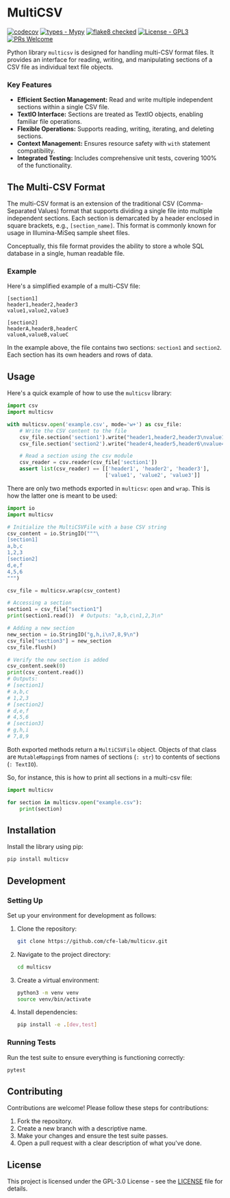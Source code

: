 
# MultiCSV

[![codecov](https://codecov.io/gh/cfe-lab/multicsv/branch/master/graph/badge.svg)](https://codecov.io/gh/cfe-lab/multicsv)
[![types - Mypy](https://img.shields.io/badge/types-Mypy-blue.svg)](https://github.com/python/mypy)
[![flake8 checked](https://img.shields.io/badge/flake8-checked-blueviolet.svg)](https://github.com/PyCQA/flake8)
[![License - GPL3](https://img.shields.io/badge/license-GPLv3-blue)](https://spdx.org/licenses/)
[![PRs Welcome](https://img.shields.io/badge/PRs-welcome-brightgreen.svg)](https://github.com/cfe-lab/multicsv/pulls)

Python library `multicsv` is designed for handling multi-CSV format
files. It provides an interface for reading, writing, and manipulating
sections of a CSV file as individual text file objects.

### Key Features

- **Efficient Section Management:** Read and write multiple
  independent sections within a single CSV file.
- **TextIO Interface:** Sections are treated as TextIO objects,
  enabling familiar file operations.
- **Flexible Operations:** Supports reading, writing, iterating, and
  deleting sections.
- **Context Management:** Ensures resource safety with `with`
  statement compatibility.
- **Integrated Testing:** Includes comprehensive unit tests, covering
  100% of the functionality.

## The Multi-CSV Format

The multi-CSV format is an extension of the traditional CSV
(Comma-Separated Values) format that supports dividing a single file
into multiple independent sections. Each section is demarcated by a
header enclosed in square brackets, e.g., `[section_name]`.
This format is commonly known for usage in Illumina-MiSeq sample sheet
files.

Conceptually, this file format provides the ability to store a whole
SQL database in a single, human readable file.

### Example

Here's a simplified example of a multi-CSV file:

```csv
[section1]
header1,header2,header3
value1,value2,value3

[section2]
headerA,headerB,headerC
valueA,valueB,valueC
```

In the example above, the file contains two sections: `section1` and
`section2`. Each section has its own headers and rows of data.

## Usage

Here's a quick example of how to use the `multicsv` library:

```python
import csv
import multicsv

with multicsv.open('example.csv', mode='w+') as csv_file:
    # Write the CSV content to the file
    csv_file.section('section1').write("header1,header2,header3\nvalue1,value2,value3\n")
    csv_file.section('section2').write("header4,header5,header6\nvalue4,value5,value6\n")

    # Read a section using the csv module
    csv_reader = csv.reader(csv_file['section1'])
    assert list(csv_reader) == [['header1', 'header2', 'header3'],
                                ['value1', 'value2', 'value3']]
```

There are only two methods exported in `multicsv`: `open` and `wrap`.
This is how the latter one is meant to be used:

```python
import io
import multicsv

# Initialize the MultiCSVFile with a base CSV string
csv_content = io.StringIO("""\
[section1]
a,b,c
1,2,3
[section2]
d,e,f
4,5,6
""")

csv_file = multicsv.wrap(csv_content)

# Accessing a section
section1 = csv_file["section1"]
print(section1.read())  # Outputs: "a,b,c\n1,2,3\n"

# Adding a new section
new_section = io.StringIO("g,h,i\n7,8,9\n")
csv_file["section3"] = new_section
csv_file.flush()

# Verify the new section is added
csv_content.seek(0)
print(csv_content.read())
# Outputs:
# [section1]
# a,b,c
# 1,2,3
# [section2]
# d,e,f
# 4,5,6
# [section3]
# g,h,i
# 7,8,9
```

Both exported methods return a `MultiCSVFile` object.
Objects of that class are `MutableMapping`s from names of sections (`: str`) to contents of sections (`: TextIO`).

So, for instance, this is how to print all sections in a multi-csv file:

```python
import multicsv

for section in multicsv.open("example.csv"):
    print(section)
```

## Installation

Install the library using pip:

```bash
pip install multicsv
```

## Development

### Setting Up

Set up your environment for development as follows:

1. Clone the repository:

    ```bash
    git clone https://github.com/cfe-lab/multicsv.git
    ```

2. Navigate to the project directory:

    ```bash
    cd multicsv
    ```

3. Create a virtual environment:

    ```bash
    python3 -m venv venv
    source venv/bin/activate
    ```

4. Install dependencies:

    ```bash
    pip install -e .[dev,test]
    ```

### Running Tests

Run the test suite to ensure everything is functioning correctly:

```bash
pytest
```

## Contributing

Contributions are welcome! Please follow these steps for contributions:

1. Fork the repository.
2. Create a new branch with a descriptive name.
3. Make your changes and ensure the test suite passes.
4. Open a pull request with a clear description of what you've done.

## License

This project is licensed under the GPL-3.0 License - see the
[LICENSE](COPYING) file for details.

